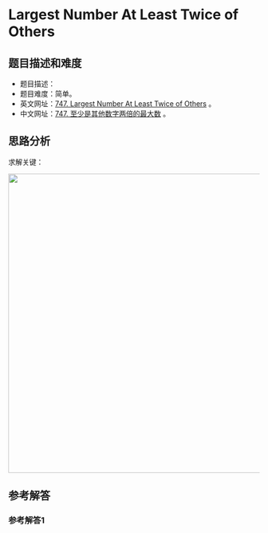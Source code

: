 # Largest Number At Least Twice of Others

## 题目描述和难度
+ 题目描述：
+ 题目难度：简单。
+ 英文网址：[747. Largest Number At Least Twice of Others](https://leetcode.com/problems/largest-number-at-least-twice-of-others/description/)  。
+ 中文网址：[747. 至少是其他数字两倍的最大数](https://leetcode-cn.com/problems/largest-number-at-least-twice-of-others/description/)  。
## 思路分析
求解关键：

<img src="https://liweiwei1419.github.io/images/leetcode-solution/" width="600">

## 参考解答
### 参考解答1

```java

```